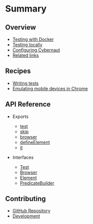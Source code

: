 # Summary

## Overview

* [Testing with Docker](docs/overview/testing-with-docker.md)
* [Testing locally](docs/overview/testing-locally.md)
* [Configuring Cybernaut](docs/overview/configuring-cybernaut.md)
* [Related links](docs/overview/related-links.md)

## Recipes

* [Writing tests](docs/recipes/writing-tests.md)
* [Emulating mobile devices in Chrome](docs/recipes/emulating-mobile-devices-in-chrome.md)

## API Reference

* Exports
  * [test](docs/api-reference/exports/test.md)
  * [skip](docs/api-reference/exports/skip.md)
  * [browser](docs/api-reference/exports/browser.md)
  * [defineElement](docs/api-reference/exports/define-element.md)
  * [it](docs/api-reference/exports/it.md)

* Interfaces
  * [Test](docs/api-reference/interfaces/test.md)
  * [Browser](docs/api-reference/interfaces/browser.md)
  * [Element](docs/api-reference/interfaces/element.md)
  * [PredicateBuilder](docs/api-reference/interfaces/predicate-builder.md)

## Contributing

* [GitHub Repository][github-cybernaut]
* [Development](docs/contributing/development.md)

[github-cybernaut]: https://github.com/clebert/cybernaut
